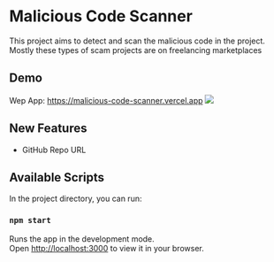 # Malicious Code Scanner
This project aims to detect and scan the malicious code in the project. Mostly these types of scam projects are on freelancing marketplaces


## Demo
Wep App: https://malicious-code-scanner.vercel.app
<img src="./Screenshot.png" />

## New Features
- GitHub Repo URL

## Available Scripts

In the project directory, you can run:

### `npm start`

Runs the app in the development mode.\
Open [http://localhost:3000](http://localhost:3000) to view it in your browser.
